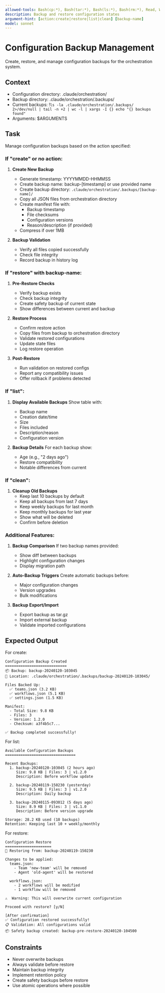 ```yaml
---
allowed-tools: Bash(cp:*), Bash(tar:*), Bash(ls:*), Bash(rm:*), Read, Write, Task
description: Backup and restore configuration states
argument-hint: [action:create|restore|list|clean] [backup-name]
model: sonnet
---
```


# Configuration Backup Management

Create, restore, and manage configuration backups for the orchestration system.

## Context
- Configuration directory: .claude/orchestration/
- Backup directory: .claude/orchestration/.backups/
- Current backups: !`ls -la .claude/orchestration/.backups/ 2>/dev/null | tail -n +2 | wc -l | xargs -I {} echo "{} backups found"`
- Arguments: $ARGUMENTS

## Task

Manage configuration backups based on the action specified:

### If "create" or no action:
1. **Create New Backup**
   - Generate timestamp: YYYYMMDD-HHMMSS
   - Create backup name: backup-[timestamp] or use provided name
   - Create backup directory: `.claude/orchestration/.backups/[backup-name]/`
   - Copy all JSON files from orchestration directory
   - Create manifest file with:
     - Backup timestamp
     - File checksums
     - Configuration versions
     - Reason/description (if provided)
   - Compress if over 1MB

2. **Backup Validation**
   - Verify all files copied successfully
   - Check file integrity
   - Record backup in history log

### If "restore" with backup-name:
1. **Pre-Restore Checks**
   - Verify backup exists
   - Check backup integrity
   - Create safety backup of current state
   - Show differences between current and backup

2. **Restore Process**
   - Confirm restore action
   - Copy files from backup to orchestration directory
   - Validate restored configurations
   - Update state files
   - Log restore operation

3. **Post-Restore**
   - Run validation on restored configs
   - Report any compatibility issues
   - Offer rollback if problems detected

### If "list":
1. **Display Available Backups**
   Show table with:
   - Backup name
   - Creation date/time
   - Size
   - Files included
   - Description/reason
   - Configuration version

2. **Backup Details**
   For each backup show:
   - Age (e.g., "2 days ago")
   - Restore compatibility
   - Notable differences from current

### If "clean":
1. **Cleanup Old Backups**
   - Keep last 10 backups by default
   - Keep all backups from last 7 days
   - Keep weekly backups for last month
   - Keep monthly backups for last year
   - Show what will be deleted
   - Confirm before deletion

### Additional Features:

1. **Backup Comparison**
   If two backup names provided:
   - Show diff between backups
   - Highlight configuration changes
   - Display migration path

2. **Auto-Backup Triggers**
   Create automatic backups before:
   - Major configuration changes
   - Version upgrades
   - Bulk modifications

3. **Backup Export/Import**
   - Export backup as tar.gz
   - Import external backup
   - Validate imported configurations

## Expected Output

For create:
```
Configuration Backup Created
============================
📦 Backup: backup-20240120-103045
📁 Location: .claude/orchestration/.backups/backup-20240120-103045/

Files Backed Up:
  ✅ teams.json (3.2 KB)
  ✅ workflows.json (5.1 KB)
  ✅ settings.json (1.5 KB)

Manifest:
  - Total Size: 9.8 KB
  - Files: 3
  - Version: 1.2.0
  - Checksum: a3f4b5c7...

✅ Backup completed successfully!
```

For list:
```
Available Configuration Backups
================================

Recent Backups:
  1. backup-20240120-103045 (2 hours ago)
     Size: 9.8 KB | Files: 3 | v1.2.0
     Description: Before workflow update

  2. backup-20240119-150230 (yesterday)
     Size: 9.5 KB | Files: 3 | v1.2.0
     Description: Daily backup

  3. backup-20240115-093012 (5 days ago)
     Size: 8.9 KB | Files: 3 | v1.1.0
     Description: Before version upgrade

Storage: 28.2 KB used (10 backups)
Retention: Keeping last 10 + weekly/monthly
```

For restore:
```
Configuration Restore
=====================
🔄 Restoring from: backup-20240119-150230

Changes to be applied:
  teams.json:
    - Team 'new-team' will be removed
    - Agent 'old-agent' will be restored
  
  workflows.json:
    - 2 workflows will be modified
    - 1 workflow will be removed

⚠️  Warning: This will overwrite current configuration

Proceed with restore? [y/N]

[After confirmation]
✅ Configuration restored successfully!
📋 Validation: All configurations valid
📦 Safety backup created: backup-pre-restore-20240120-104500
```

## Constraints
- Never overwrite backups
- Always validate before restore
- Maintain backup integrity
- Implement retention policy
- Create safety backups before restore
- Use atomic operations where possible